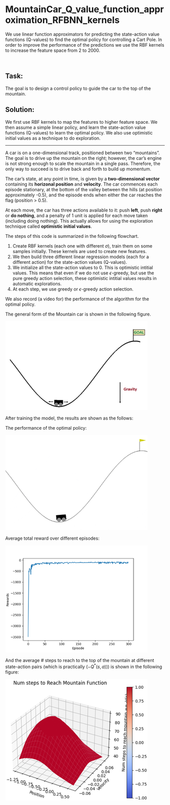 # MountainCar_Q_value_function_approximation_RFBNN_kernels

We use linear function approximators for predicting the state-action value functions (Q-values) to find the optimal policy for controlling a Cart Pole. In order to improve the performance of the predictions we use the RBF kernels to increase the feature space from 2 to 2000.

<br />

## Task:

The goal is to design a control policy to guide the car to the top of the mountain.



## Solution:

We first use RBF kernels to map the features to higher feature space. We then assume a simple linear policy, and learn the state-action value functions (Q-values) to learn the optimal policy. We also use optimistic initial values as a technique to do exploration.

---



A car is on a one-dimensional track, positioned between two “mountains”. The goal is to drive up the mountain on the right; however, the car’s engine is not strong enough to scale the mountain in a single pass. Therefore, the only way to succeed is to drive back and forth to build up momentum.

The car’s state, at any point in time, is given by a **two-dimensional vector** containing its **horizonal position** and **velocity**. The car commences each episode stationary, at the bottom of the valley between the hills (at position approximately -0.5), and the episode ends when either the car reaches the flag (position > 0.5).



At each move, the car has three actions available to it: push **left**, push **right** or **do nothing**, and a penalty of 1 unit is applied for each move taken (including doing nothing). This actually allows for using the exploration technique called **optimistic initial values**.



The steps of this code is summarized in the following flowchart.

1. Create RBF kernels (each one with different $\sigma$), train them on some samples initially. These kernels are used to create new features.
2. We then build three different linear regression models (each for a different action) for the state-action values (Q-values). 
3. We initialize all the state-action values to 0. This is optimistic intitial values. This means that even if we do not use $\epsilon$-greedy, but use the pure greedy action selection, these optimistic intitial values results in automatic explorations.
4. At each step, we use greedy or $\epsilon$-greedy action selection.



We also record (a video for) the performance of the algorithm for the optimal policy.



The general form of the Mountain car is shown in the following figure.



<p float="left">
  <img src="/figs/Mountain_Car_general_form.png" width="450" />
</p>





After training the model, the results are shown as the follows:

The performance of the optimal policy:

<p float="left">
  <img src="/figs/Mountain_Car_optimal_policy_Q_val_apprx_RBF_kernal.gif" width="450" />
</p>



Average total reward over different episodes:

<p float="left">
  <img src="/figs/Mountain_Car_Average_Total_Reward_Q_val_fun_approx.png" width="450" />
</p>



And the average # steps to reach to the top of the mountain at different state-action pairs (which is practically $(-Q^*(s,a))$) is shown in the following figure:

<p float="left">
  <img src="/figs/Mountain_Car_Num_steps_to_Reach_Mountain_Q_val_fun_approx.png" width="450" />
</p>



<br />
